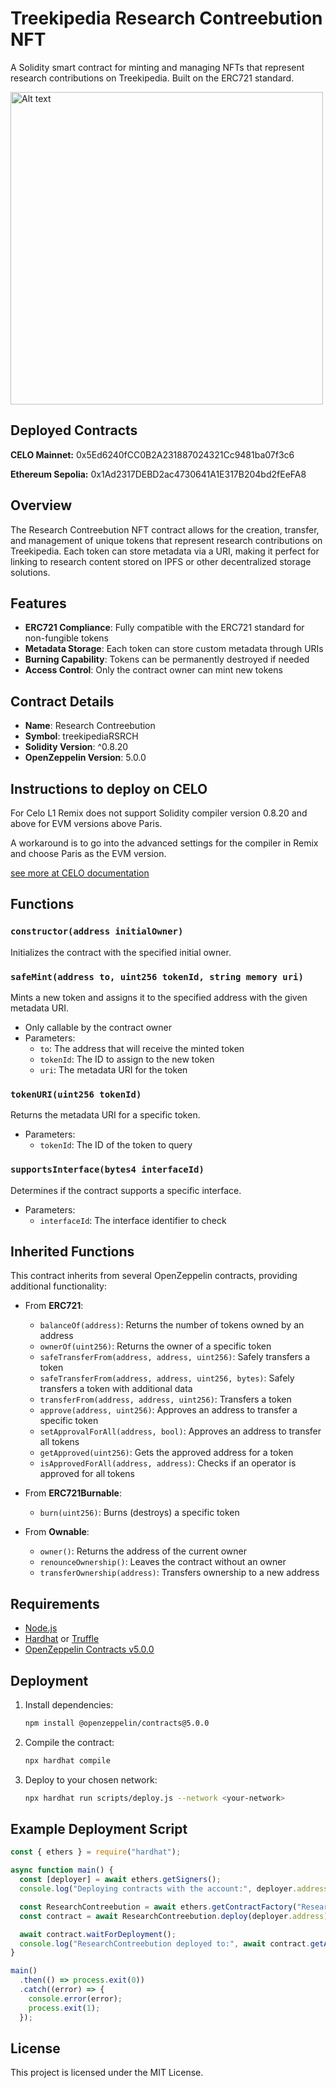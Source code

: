 # Treekipedia Research Contreebution NFT

A Solidity smart contract for minting and managing NFTs that represent research contributions on Treekipedia. Built on the ERC721 standard.

<img src="https://gpbr.infura-ipfs.io/ipfs/bafkreibkta2e54ddqjlrmxmacjvqcpj7w6o3a4oww6ea7hldjazio22c3e" alt="Alt text" width="500px" height="auto">

## Deployed Contracts
**CELO Mainnet:** 0x5Ed6240fCC0B2A231887024321Cc9481ba07f3c6

**Ethereum Sepolia:** 0x1Ad2317DEBD2ac4730641A1E317B204bd2fEeFA8


## Overview

The Research Contreebution NFT contract allows for the creation, transfer, and management of unique tokens that represent research contributions on Treekipedia. Each token can store metadata via a URI, making it perfect for linking to research content stored on IPFS or other decentralized storage solutions.

## Features

- **ERC721 Compliance**: Fully compatible with the ERC721 standard for non-fungible tokens
- **Metadata Storage**: Each token can store custom metadata through URIs
- **Burning Capability**: Tokens can be permanently destroyed if needed
- **Access Control**: Only the contract owner can mint new tokens

## Contract Details

- **Name**: Research Contreebution
- **Symbol**: treekipediaRSRCH
- **Solidity Version**: ^0.8.20
- **OpenZeppelin Version**: 5.0.0

## Instructions to deploy on CELO

For Celo L1 Remix does not support Solidity compiler version 0.8.20 and above for EVM versions above Paris.

A workaround is to go into the advanced settings for the compiler in Remix and choose Paris as the EVM version.

[see more at CELO documentation](https://docs.celo.org/developer/deploy/remix)

## Functions

### `constructor(address initialOwner)`
Initializes the contract with the specified initial owner.

### `safeMint(address to, uint256 tokenId, string memory uri)`
Mints a new token and assigns it to the specified address with the given metadata URI.
- Only callable by the contract owner
- Parameters:
  - `to`: The address that will receive the minted token
  - `tokenId`: The ID to assign to the new token
  - `uri`: The metadata URI for the token

### `tokenURI(uint256 tokenId)`
Returns the metadata URI for a specific token.
- Parameters:
  - `tokenId`: The ID of the token to query

### `supportsInterface(bytes4 interfaceId)`
Determines if the contract supports a specific interface.
- Parameters:
  - `interfaceId`: The interface identifier to check

## Inherited Functions

This contract inherits from several OpenZeppelin contracts, providing additional functionality:

- From **ERC721**:
  - `balanceOf(address)`: Returns the number of tokens owned by an address
  - `ownerOf(uint256)`: Returns the owner of a specific token
  - `safeTransferFrom(address, address, uint256)`: Safely transfers a token
  - `safeTransferFrom(address, address, uint256, bytes)`: Safely transfers a token with additional data
  - `transferFrom(address, address, uint256)`: Transfers a token
  - `approve(address, uint256)`: Approves an address to transfer a specific token
  - `setApprovalForAll(address, bool)`: Approves an address to transfer all tokens
  - `getApproved(uint256)`: Gets the approved address for a token
  - `isApprovedForAll(address, address)`: Checks if an operator is approved for all tokens

- From **ERC721Burnable**:
  - `burn(uint256)`: Burns (destroys) a specific token

- From **Ownable**:
  - `owner()`: Returns the address of the current owner
  - `renounceOwnership()`: Leaves the contract without an owner
  - `transferOwnership(address)`: Transfers ownership to a new address

## Requirements

- [Node.js](https://nodejs.org/)
- [Hardhat](https://hardhat.org/) or [Truffle](https://www.trufflesuite.com/truffle)
- [OpenZeppelin Contracts v5.0.0](https://github.com/OpenZeppelin/openzeppelin-contracts)

## Deployment

1. Install dependencies:
   ```bash
   npm install @openzeppelin/contracts@5.0.0
   ```

2. Compile the contract:
   ```bash
   npx hardhat compile
   ```

3. Deploy to your chosen network:
   ```bash
   npx hardhat run scripts/deploy.js --network <your-network>
   ```

## Example Deployment Script

```javascript
const { ethers } = require("hardhat");

async function main() {
  const [deployer] = await ethers.getSigners();
  console.log("Deploying contracts with the account:", deployer.address);

  const ResearchContreebution = await ethers.getContractFactory("ResearchContreebution");
  const contract = await ResearchContreebution.deploy(deployer.address);

  await contract.waitForDeployment();
  console.log("ResearchContreebution deployed to:", await contract.getAddress());
}

main()
  .then(() => process.exit(0))
  .catch((error) => {
    console.error(error);
    process.exit(1);
  });
```

## License

This project is licensed under the MIT License.
